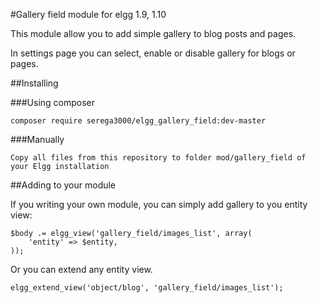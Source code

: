 #Gallery field module for elgg 1.9, 1.10

This module allow you to add simple gallery to blog posts and pages.

In settings page you can select, enable or disable gallery for blogs or pages.

##Installing 

###Using composer

	composer require serega3000/elgg_gallery_field:dev-master

###Manually

	Copy all files from this repository to folder mod/gallery_field of your Elgg installation

##Adding to your module

If you writing your own module, you can simply add gallery to you entity view:
	
	$body .= elgg_view('gallery_field/images_list', array(
		'entity' => $entity,
	));	

Or you can extend any entity view. 

	elgg_extend_view('object/blog', 'gallery_field/images_list');	
